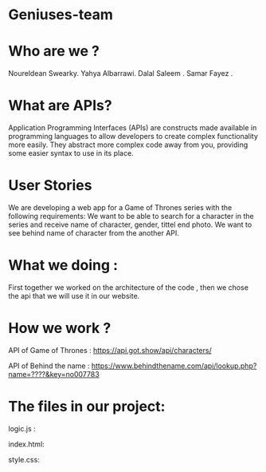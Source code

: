 # Geniuses-team


# Who are we ?

Noureldean Swearky.
Yahya Albarrawi.
Dalal Saleem .
Samar Fayez .


# What are APIs?

Application Programming Interfaces (APIs) are constructs made available in programming languages to allow developers to create complex functionality more easily. They abstract more complex code away from you, providing some easier syntax to use in its place.



# User Stories

We are developing a web app for a Game of Thrones series with the following requirements:
We want to be able to search for a character in the series and receive name of character,  gender, tittel  end photo.
We want to see behind name of character from the another API.



# What we doing :
First together we worked on the architecture of the code , then we chose the api that we will use it in our website.


# How we work ?
API of Game of Thrones : https://api.got.show/api/characters/

API of Behind the name : https://www.behindthename.com/api/lookup.php?name=????&key=no007783


# The files in our project:

logic.js :

index.html:

style.css:
